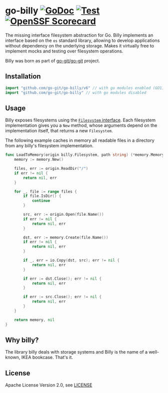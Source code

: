 # go-billy [![GoDoc](https://godoc.org/gopkg.in/go-git/go-billy.v6?status.svg)](https://pkg.go.dev/github.com/go-git/go-billy/v6) [![Test](https://github.com/go-git/go-billy/workflows/Test/badge.svg)](https://github.com/go-git/go-billy/actions?query=workflow%3ATest) [![OpenSSF Scorecard](https://api.scorecard.dev/projects/github.com/go-git/go-billy/badge)](https://scorecard.dev/viewer/?uri=github.com/go-git/go-billy)

The missing interface filesystem abstraction for Go.
Billy implements an interface based on the `os` standard library, allowing to develop applications without dependency on the underlying storage. Makes it virtually free to implement mocks and testing over filesystem operations.

Billy was born as part of [go-git/go-git](https://github.com/go-git/go-git) project.

## Installation

```go
import "github.com/go-git/go-billy/v6" // with go modules enabled (GO111MODULE=on or outside GOPATH)
import "github.com/go-git/go-billy" // with go modules disabled
```

## Usage

Billy exposes filesystems using the
[`Filesystem` interface](https://pkg.go.dev/github.com/go-git/go-billy/v6?tab=doc#Filesystem).
Each filesystem implementation gives you a `New` method, whose arguments depend on
the implementation itself, that returns a new `Filesystem`.

The following example caches in memory all readable files in a directory from any
billy's filesystem implementation.

```go
func LoadToMemory(origin billy.Filesystem, path string) (*memory.Memory, error) {
	memory := memory.New()

	files, err := origin.ReadDir("/")
	if err != nil {
		return nil, err
	}

	for _, file := range files {
		if file.IsDir() {
			continue
		}

		src, err := origin.Open(file.Name())
		if err != nil {
			return nil, err
		}

		dst, err := memory.Create(file.Name())
		if err != nil {
			return nil, err
		}

		if _, err = io.Copy(dst, src); err != nil {
			return nil, err
		}

		if err := dst.Close(); err != nil {
			return nil, err
		}

		if err := src.Close(); err != nil {
			return nil, err
		}
	}

	return memory, nil
}
```

## Why billy?

The library billy deals with storage systems and Billy is the name of a well-known, IKEA
bookcase. That's it.

## License

Apache License Version 2.0, see [LICENSE](LICENSE)
